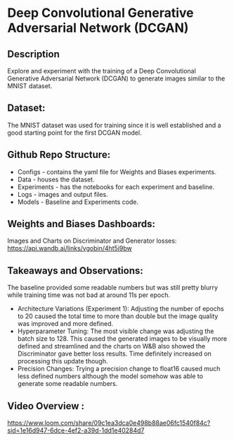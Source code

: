 # Deep Convolutional Generative Adversarial Network (DCGAN)

## Description
Explore and experiment with the training of a Deep Convolutional Generative Adversarial Network (DCGAN) to generate images similar to the MNIST dataset.

## Dataset:
The MNIST dataset was used for training since it is well established and a good starting point for the first DCGAN model.

## Github Repo Structure:
 * Configs - contains the yaml file for Weights and Biases experiments.
 * Data - houses the dataset.
 * Experiments - has the notebooks for each experiment and baseline.
 * Logs - images and output files.
 * Models - Baseline and Experiments code.

## Weights and Biases Dashboards:
Images and Charts on Discriminator and Generator losses:
https://api.wandb.ai/links/vgobin/4ht5i9bw


## Takeaways and Observations:
The baseline provided some readable numbers but was still pretty blurry while training time was not bad at around 11s per epoch.
 * Architecture Variations (Experiment 1):
Adjusting the number of epochs to 20 caused the total time to more than double but the image quality was improved and more defined.
 * Hyperparameter Tuning:
The most visible change was adjusting the batch size to 128. This caused the generated images to be visually more defined and streamlined and the charts on W&B also showed the Discriminator gave better loss results. Time definitely increased on processing this update though.
 * Precision Changes:
Trying a precision change to float16 caused much less defined numbers although the model somehow was able to generate some readable numbers.

## Video Overview :
https://www.loom.com/share/09c1ea3dca0e498b88ae06fc1540f84c?sid=1e16d947-6dce-4ef2-a39d-1dd1e40284d7

